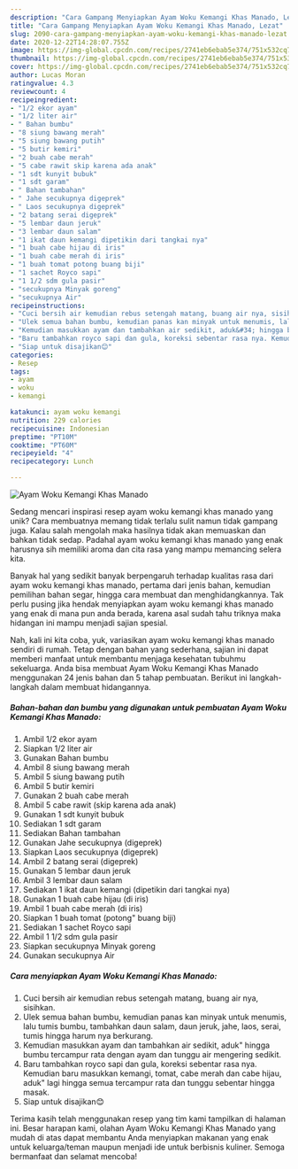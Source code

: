```yaml
---
description: "Cara Gampang Menyiapkan Ayam Woku Kemangi Khas Manado, Lezat"
title: "Cara Gampang Menyiapkan Ayam Woku Kemangi Khas Manado, Lezat"
slug: 2090-cara-gampang-menyiapkan-ayam-woku-kemangi-khas-manado-lezat
date: 2020-12-22T14:28:07.755Z
image: https://img-global.cpcdn.com/recipes/2741eb6ebab5e374/751x532cq70/ayam-woku-kemangi-khas-manado-foto-resep-utama.jpg
thumbnail: https://img-global.cpcdn.com/recipes/2741eb6ebab5e374/751x532cq70/ayam-woku-kemangi-khas-manado-foto-resep-utama.jpg
cover: https://img-global.cpcdn.com/recipes/2741eb6ebab5e374/751x532cq70/ayam-woku-kemangi-khas-manado-foto-resep-utama.jpg
author: Lucas Moran
ratingvalue: 4.3
reviewcount: 4
recipeingredient:
- "1/2 ekor ayam"
- "1/2 liter air"
- " Bahan bumbu"
- "8 siung bawang merah"
- "5 siung bawang putih"
- "5 butir kemiri"
- "2 buah cabe merah"
- "5 cabe rawit skip karena ada anak"
- "1 sdt kunyit bubuk"
- "1 sdt garam"
- " Bahan tambahan"
- " Jahe secukupnya digeprek"
- " Laos secukupnya digeprek"
- "2 batang serai digeprek"
- "5 lembar daun jeruk"
- "3 lembar daun salam"
- "1 ikat daun kemangi dipetikin dari tangkai nya"
- "1 buah cabe hijau di iris"
- "1 buah cabe merah di iris"
- "1 buah tomat potong buang biji"
- "1 sachet Royco sapi"
- "1 1/2 sdm gula pasir"
- "secukupnya Minyak goreng"
- "secukupnya Air"
recipeinstructions:
- "Cuci bersih air kemudian rebus setengah matang, buang air nya, sisihkan."
- "Ulek semua bahan bumbu, kemudian panas kan minyak untuk menumis, lalu tumis bumbu, tambahkan daun salam, daun jeruk, jahe, laos, serai, tumis hingga harum nya berkurang."
- "Kemudian masukkan ayam dan tambahkan air sedikit, aduk&#34; hingga bumbu tercampur rata dengan ayam dan tunggu air mengering sedikit."
- "Baru tambahkan royco sapi dan gula, koreksi sebentar rasa nya. Kemudian baru masukkan kemangi, tomat, cabe merah dan cabe hijau, aduk&#34; lagi hingga semua tercampur rata dan tunggu sebentar hingga masak."
- "Siap untuk disajikan😊"
categories:
- Resep
tags:
- ayam
- woku
- kemangi

katakunci: ayam woku kemangi 
nutrition: 229 calories
recipecuisine: Indonesian
preptime: "PT10M"
cooktime: "PT60M"
recipeyield: "4"
recipecategory: Lunch

---
```



![Ayam Woku Kemangi Khas Manado](https://img-global.cpcdn.com/recipes/2741eb6ebab5e374/751x532cq70/ayam-woku-kemangi-khas-manado-foto-resep-utama.jpg)

Sedang mencari inspirasi resep ayam woku kemangi khas manado yang unik? Cara membuatnya memang tidak terlalu sulit namun tidak gampang juga. Kalau salah mengolah maka hasilnya tidak akan memuaskan dan bahkan tidak sedap. Padahal ayam woku kemangi khas manado yang enak harusnya sih memiliki aroma dan cita rasa yang mampu memancing selera kita.

Banyak hal yang sedikit banyak berpengaruh terhadap kualitas rasa dari ayam woku kemangi khas manado, pertama dari jenis bahan, kemudian pemilihan bahan segar, hingga cara membuat dan menghidangkannya. Tak perlu pusing jika hendak menyiapkan ayam woku kemangi khas manado yang enak di mana pun anda berada, karena asal sudah tahu triknya maka hidangan ini mampu menjadi sajian spesial.




Nah, kali ini kita coba, yuk, variasikan ayam woku kemangi khas manado sendiri di rumah. Tetap dengan bahan yang sederhana, sajian ini dapat memberi manfaat untuk membantu menjaga kesehatan tubuhmu sekeluarga. Anda bisa membuat Ayam Woku Kemangi Khas Manado menggunakan 24 jenis bahan dan 5 tahap pembuatan. Berikut ini langkah-langkah dalam membuat hidangannya.

<!--inarticleads1-->

##### Bahan-bahan dan bumbu yang digunakan untuk pembuatan Ayam Woku Kemangi Khas Manado:

1. Ambil 1/2 ekor ayam
1. Siapkan 1/2 liter air
1. Gunakan  Bahan bumbu
1. Ambil 8 siung bawang merah
1. Ambil 5 siung bawang putih
1. Ambil 5 butir kemiri
1. Gunakan 2 buah cabe merah
1. Ambil 5 cabe rawit (skip karena ada anak)
1. Gunakan 1 sdt kunyit bubuk
1. Sediakan 1 sdt garam
1. Sediakan  Bahan tambahan
1. Gunakan  Jahe secukupnya (digeprek)
1. Siapkan  Laos secukupnya (digeprek)
1. Ambil 2 batang serai (digeprek)
1. Gunakan 5 lembar daun jeruk
1. Ambil 3 lembar daun salam
1. Sediakan 1 ikat daun kemangi (dipetikin dari tangkai nya)
1. Gunakan 1 buah cabe hijau (di iris)
1. Ambil 1 buah cabe merah (di iris)
1. Siapkan 1 buah tomat (potong&#34; buang biji)
1. Sediakan 1 sachet Royco sapi
1. Ambil 1 1/2 sdm gula pasir
1. Siapkan secukupnya Minyak goreng
1. Gunakan secukupnya Air




<!--inarticleads2-->

##### Cara menyiapkan Ayam Woku Kemangi Khas Manado:

1. Cuci bersih air kemudian rebus setengah matang, buang air nya, sisihkan.
1. Ulek semua bahan bumbu, kemudian panas kan minyak untuk menumis, lalu tumis bumbu, tambahkan daun salam, daun jeruk, jahe, laos, serai, tumis hingga harum nya berkurang.
1. Kemudian masukkan ayam dan tambahkan air sedikit, aduk&#34; hingga bumbu tercampur rata dengan ayam dan tunggu air mengering sedikit.
1. Baru tambahkan royco sapi dan gula, koreksi sebentar rasa nya. Kemudian baru masukkan kemangi, tomat, cabe merah dan cabe hijau, aduk&#34; lagi hingga semua tercampur rata dan tunggu sebentar hingga masak.
1. Siap untuk disajikan😊




Terima kasih telah menggunakan resep yang tim kami tampilkan di halaman ini. Besar harapan kami, olahan Ayam Woku Kemangi Khas Manado yang mudah di atas dapat membantu Anda menyiapkan makanan yang enak untuk keluarga/teman maupun menjadi ide untuk berbisnis kuliner. Semoga bermanfaat dan selamat mencoba!
